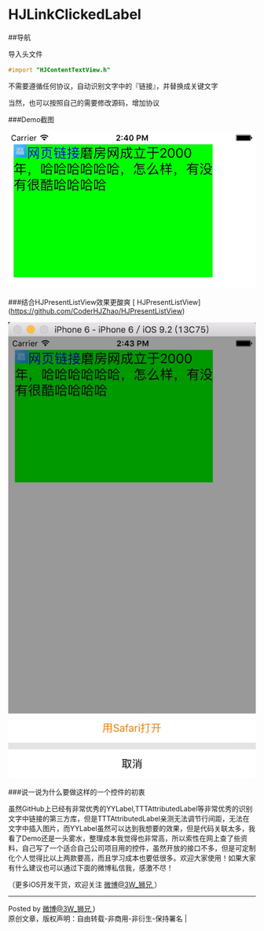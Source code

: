 # HJLinkClickedLabel

##导航

导入头文件

 ```Objective-C
#import "HJContentTextView.h"
 ```

不需要遵循任何协议，自动识别文字中的『链接』，并替换成关键文字

当然，也可以按照自己的需要修改源码，增加协议

###Demo截图

![demo](Screenshots/Demo1.png)

###结合HJPresentListView效果更酸爽 [ HJPresentListView]
(https://github.com/CoderHJZhao/HJPresentListView)

![demo](Screenshots/Demo2.png)


###说一说为什么要做这样的一个控件的初衷

虽然GitHub上已经有非常优秀的YYLabel,TTTAttributedLabel等非常优秀的识别文字中链接的第三方库，但是TTTAttributedLabel亲测无法调节行间距，无法在文字中插入图片，而YYLabel虽然可以达到我想要的效果，但是代码关联太多，我看了Demo还是一头雾水，整理成本我觉得也非常高，所以索性在网上查了些资料，自己写了一个适合自己公司项目用的控件，虽然开放的接口不多，但是可定制化个人觉得比以上两款要高，而且学习成本也要低很多。欢迎大家使用！如果大家有什么建议也可以通过下面的微博私信我，感激不尽！

（更多iOS开发干货，欢迎关注  [微博@3W_狮兄 ](http://weibo.com/hanjunzhao/) ）

----------
Posted by  [微博@3W_狮兄 ](http://weibo.com/hanjunzhao/))  
原创文章，版权声明：自由转载-非商用-非衍生-保持署名 | 

